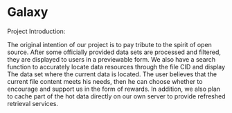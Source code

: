 # Galaxy

Project Introduction:

The original intention of our project is to pay tribute to the spirit of open source. After some officially provided data sets are processed and filtered, they are displayed to users in a previewable form. We also have a search function to accurately locate data resources through the file CID and display The data set where the current data is located.
The user believes that the current file content meets his needs, then he can choose whether to encourage and support us in the form of rewards.
In addition, we also plan to cache part of the hot data directly on our own server to provide refreshed retrieval services.
